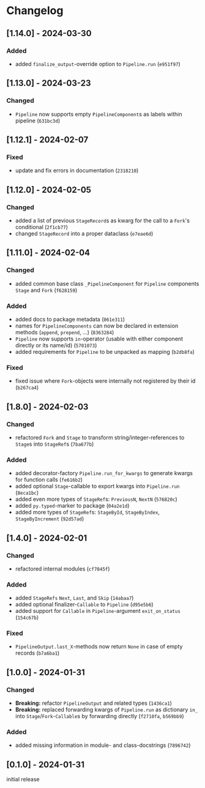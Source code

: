 # Changelog

## [1.14.0] - 2024-03-30

### Added

- added `finalize_output`-override option to `Pipeline.run` (`e951f97`)

## [1.13.0] - 2024-03-23

### Changed

- `Pipeline` now supports empty `PipelineComponent`s as labels within pipeline (`631bc3d`)

## [1.12.1] - 2024-02-07

### Fixed

- update and fix errors in documentation (`2318210`)

## [1.12.0] - 2024-02-05

### Changed

- added a list of previous `StageRecord`s as kwarg for the call to a `Fork`'s conditional (`2f1cb77`)
- changed `StageRecord` into a proper dataclass (`e7eae6d`)

## [1.11.0] - 2024-02-04

### Changed

- added common base class `_PipelineComponent` for `Pipeline` components `Stage` and `Fork` (`f628159`)

### Added

- added docs to package metadata (`061e311`)
- names for `PipelineComponents` can now be declared in extension methods (`append`, `prepend`, ...) (`8363284`)
- `Pipeline` now supports `in`-operator (usable with either component directly or its name/id) (`5701073`)
- added requirements for `Pipeline` to be unpacked as mapping (`b2db8fa`)

### Fixed

- fixed issue where `Fork`-objects were internally not registered by their id (`b267ca4`)

## [1.8.0] - 2024-02-03

### Changed

- refactored `Fork` and `Stage` to transform string/integer-references to `Stage`s into `StageRef`s (`7ba677b`)

### Added

- added decorator-factory `Pipeline.run_for_kwargs` to generate kwargs for function calls (`fe616b2`)
- added optional `Stage`-callable to export kwargs into `Pipeline.run` (`8eca1bc`)
- added even more types of `StageRef`s: `PreviousN`, `NextN` (`576820c`)
- added `py.typed`-marker to package (`04a2e1d`)
- added more types of `StageRef`s: `StageById`, `StageByIndex`, `StageByIncrement` (`92d57ad`)

## [1.4.0] - 2024-02-01

### Changed

- refactored internal modules (`cf7045f`)

### Added

- added `StageRefs` `Next`, `Last`, and `Skip` (`14abaa7`)
- added optional finalizer-`Callable` to `Pipeline` (`d95e5b6`)
- added support for `Callable` in `Pipeline`-argument `exit_on_status` (`154c67b`)

### Fixed

- `PipelineOutput.last_X`-methods now return `None` in case of empty records (`b7a6ba1`)

## [1.0.0] - 2024-01-31

### Changed

- **Breaking:** refactor `PipelineOutput` and related types (`1436ca1`)
- **Breaking:** replaced forwarding kwargs of `Pipeline.run` as dictionary `in_` into `Stage`/`Fork`-`Callable`s by forwarding directly (`f2710fa`, `b569bb9`)

### Added

- added missing information in module- and class-docstrings (`7896742`)

## [0.1.0] - 2024-01-31

initial release
